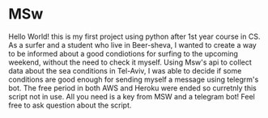 # MSw
Hello World!
this is my first project using python after 1st year course in CS.
As a surfer and a student who live in Beer-sheva,
I wanted to create a way to be informed about a good condiotions for surfing to the upcoming weekend,
without the need to check it myself.
Using Msw's api to collect data about the sea conditions in Tel-Aviv,
I was able to decide if some conditions are good enough for sending myself a message using telegrm's bot.
The free period in both AWS and Heroku were ended so curretnly this script not in use.
All you need is a key from MSW and a telegram bot!
Feel free to ask question about the script.

